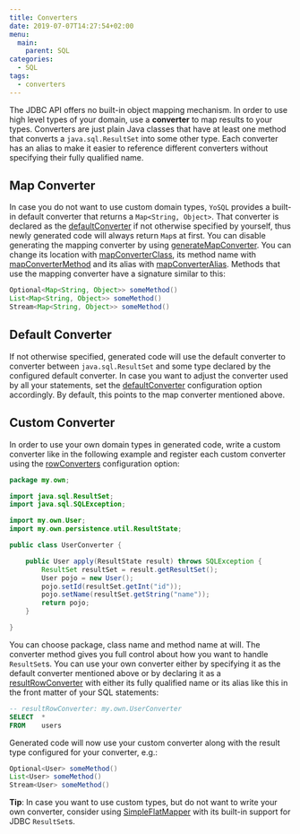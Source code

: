 ```yaml
---
title: Converters
date: 2019-07-07T14:27:54+02:00
menu:
  main:
    parent: SQL
categories:
  - SQL
tags:
  - converters
---
```


The JDBC API offers no built-in object mapping mechanism. In order to use high level types of your domain, use a **converter** to map results to your types. Converters are just plain Java classes that have at least one method that converts a `java.sql.ResultSet` into some other type. Each converter has an alias to make it easier to reference different converters without specifying their fully qualified name.

## Map Converter

In case you do not want to use custom domain types, `YoSQL` provides a built-in default converter that returns a `Map<String, Object>`. That converter is declared as the [defaultConverter](../../configuration/converter/defaultconverter/) if not otherwise specified by yourself, thus newly generated code will always return `Map`s at first. You can disable generating the mapping converter by using [generateMapConverter](../../configuration/converter/generatemapconverter/). You can change its location with [mapConverterClass](../../configuration/converter/mapconverterclass/), its method name with [mapConverterMethod](../../configuration/converter/mapconvertermethod/) and its alias with [mapConverterAlias](../../configuration/converter/mapconverteralias/). Methods that use the mapping converter have a signature similar to this:

```java
Optional<Map<String, Object>> someMethod()
List<Map<String, Object>> someMethod()
Stream<Map<String, Object>> someMethod()
```

## Default Converter

If not otherwise specified, generated code will use the default converter to converter between `java.sql.ResultSet` and some type declared by the configured default converter.
In case you want to adjust the converter used by all your statements, set the [defaultConverter](../../configuration/converter/defaultconverter/) configuration option accordingly. By default, this points to the map converter mentioned above.

## Custom Converter

In order to use your own domain types in generated code, write a custom converter like in the following example and register each custom converter using the [rowConverters](../../configuration/converter/rowconverters/) configuration option:

```java
package my.own;

import java.sql.ResultSet;
import java.sql.SQLException;

import my.own.User;
import my.own.persistence.util.ResultState;

public class UserConverter {

    public User apply(ResultState result) throws SQLException {
        ResultSet resultSet = result.getResultSet();
        User pojo = new User();
        pojo.setId(resultSet.getInt("id"));
        pojo.setName(resultSet.getString("name"));
        return pojo;
    }

}
```

You can choose package, class name and method name at will. The converter method gives you full control about how you want to handle `ResultSet`s. You can use your own converter either by specifying it as the default converter mentioned above or by declaring it as a [resultRowConverter](../../configuration/sql/resultrowconverter) with either its fully qualified name or its alias like this in the front matter of your SQL statements:

```sql
-- resultRowConverter: my.own.UserConverter
SELECT  *
FROM    users
```

Generated code will now use your custom converter along with the result type configured for your converter, e.g.:

```java
Optional<User> someMethod()
List<User> someMethod()
Stream<User> someMethod()
```

**Tip**: In case you want to use custom types, but do not want to write your own converter, consider using [SimpleFlatMapper](https://simpleflatmapper.org/0102-getting-started-jdbc.html) with its built-in support for JDBC `ResultSet`s.
